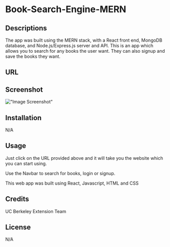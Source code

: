 # Book-Search-Engine-MERN

## Descriptions 
The app was built using the MERN stack, with a React front end, MongoDB database, and Node.js/Express.js server and API. This is an app which allows you to search for any books the user want. They can also signup and save the books they want.

## URL


## Screenshot
!["Image Screenshot"](./public/images/appScreenshot)

## Installation
N/A

## Usage
Just click on the URL provided above and it will take you the website which you can start using.

Use the Navbar to search for books, login or signup.

This web app was built using React, Javascript, HTML and CSS

## Credits
UC Berkeley Extension Team

## License
N/A
